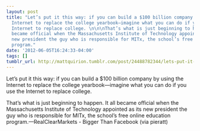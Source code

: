 ```yaml
---
layout: post
title: "Let’s put it this way: if you can build a $100 billion company by using the
  Internet to replace the college yearbook—imagine what you can do if you use the
  Internet to replace college. \n\n\nThat’s what is just beginning to happen. It all
  became official when the Massachusetts Institute of Technology appointed as its
  new president the guy who is responsible for MITx, the school’s free online education
  program."
date: '2012-06-05T16:24:33-04:00'
tags: []
tumblr_url: http://mattquirion.tumblr.com/post/24488782344/lets-put-it-this-way-if-you-can-build-a-100
---
```

Let’s put it this way: if you can build a $100 billion company by using the Internet to replace the college yearbook—imagine what you can do if you use the Internet to replace college. 


That’s what is just beginning to happen. It all became official when the Massachusetts Institute of Technology appointed as its new president the guy who is responsible for MITx, the school’s free online education program.—RealClearMarkets - Bigger Than Facebook (via pieratt)
